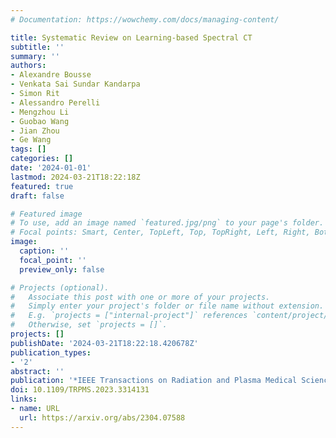 ```yaml
---
# Documentation: https://wowchemy.com/docs/managing-content/

title: Systematic Review on Learning-based Spectral CT
subtitle: ''
summary: ''
authors:
- Alexandre Bousse
- Venkata Sai Sundar Kandarpa
- Simon Rit
- Alessandro Perelli
- Mengzhou Li
- Guobao Wang
- Jian Zhou
- Ge Wang
tags: []
categories: []
date: '2024-01-01'
lastmod: 2024-03-21T18:22:18Z
featured: true
draft: false

# Featured image
# To use, add an image named `featured.jpg/png` to your page's folder.
# Focal points: Smart, Center, TopLeft, Top, TopRight, Left, Right, BottomLeft, Bottom, BottomRight.
image:
  caption: ''
  focal_point: ''
  preview_only: false

# Projects (optional).
#   Associate this post with one or more of your projects.
#   Simply enter your project's folder or file name without extension.
#   E.g. `projects = ["internal-project"]` references `content/project/deep-learning/index.md`.
#   Otherwise, set `projects = []`.
projects: []
publishDate: '2024-03-21T18:22:18.420678Z'
publication_types:
- '2'
abstract: ''
publication: '*IEEE Transactions on Radiation and Plasma Medical Sciences*'
doi: 10.1109/TRPMS.2023.3314131
links:
- name: URL
  url: https://arxiv.org/abs/2304.07588
---
```

